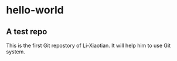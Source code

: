 # hello-world

## A test repo
This is the first Git repostory of Li-Xiaotian. It will help him to use Git system.
